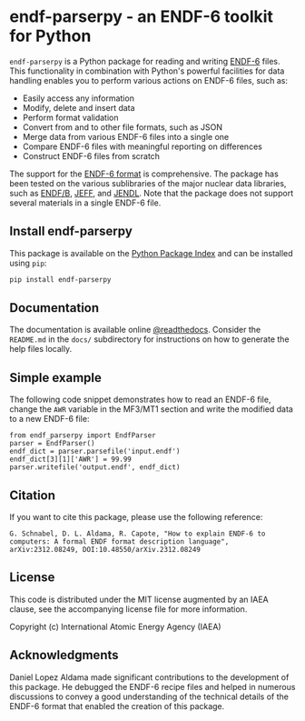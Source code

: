 # endf-parserpy - an ENDF-6 toolkit for Python

`endf-parserpy` is a Python package for reading
and writing [ENDF-6](https://doi.org/10.2172/1425114) files.
This functionality in combination with Python's
powerful facilities for data handling enables you to
perform various actions on ENDF-6 files, such as:

- Easily access any information
- Modify, delete and insert data
- Perform format validation
- Convert from and to other file formats, such as JSON
- Merge data from various ENDF-6 files into a single one
- Compare ENDF-6 files with meaningful reporting on differences
- Construct ENDF-6 files from scratch


The support for the [ENDF-6 format]((https://doi.org/10.2172/1425114))
is comprehensive.
The package has been tested on the various sublibraries
of the major nuclear data libraries, such as
[ENDF/B](https://www.nndc.bnl.gov/endf/),
[JEFF](https://www.oecd-nea.org/dbdata/jeff/),
and [JENDL](https://wwwndc.jaea.go.jp/jendl/jendl.html).
Note that the package does not support several materials
in a single ENDF-6 file.


## Install endf-parserpy

This package is available on the
[Python Package Index](https://pypi.org/project/endf-parserpy/)
and can be installed using ``pip``:

```sh
pip install endf-parserpy
```


## Documentation

The documentation is available online
[@readthedocs](https://endf-parserpy.readthedocs.io).
Consider the ``README.md`` in the ``docs/`` subdirectory
for instructions on how to generate the help files locally.


## Simple example

The following code snippet demonstrates
how to read an ENDF-6 file, change the
``AWR`` variable in the MF3/MT1 section
and write the modified data to a new
ENDF-6 file:

```
from endf_parserpy import EndfParser
parser = EndfParser()
endf_dict = parser.parsefile('input.endf')
endf_dict[3][1]['AWR'] = 99.99
parser.writefile('output.endf', endf_dict)
```


## Citation

If you want to cite this package,
please use the following reference:

```
G. Schnabel, D. L. Aldama, R. Capote, "How to explain ENDF-6 to computers: A formal ENDF format description language", arXiv:2312.08249, DOI:10.48550/arXiv.2312.08249
```


## License

This code is distributed under the MIT license augmented
by an IAEA clause, see the accompanying license file for more information.

Copyright (c) International Atomic Energy Agency (IAEA)


## Acknowledgments

Daniel Lopez Aldama made significant contributions
to the development of this package. He debugged the
ENDF-6 recipe files and helped in numerous discussions
to convey a good understanding of the technical details of
the ENDF-6 format that enabled the creation of this package.
